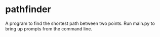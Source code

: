 # pathfinder
 A program to find the shortest path between two points.
 Run main.py to bring up prompts from the command line.
